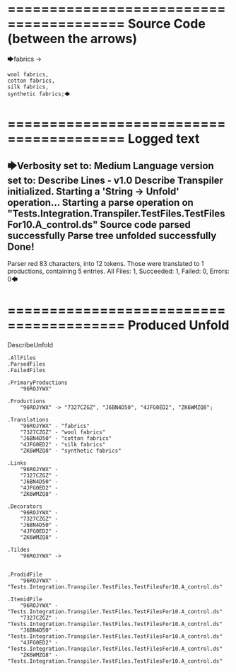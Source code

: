 ========================================
Source Code (between the arrows)
========================================

🡆fabrics ->

	wool fabrics,
	cotton fabrics,
	silk fabrics,
	synthetic fabrics;🡄

========================================
Logged text
========================================

🡆Verbosity set to: Medium
Language version set to: Describe Lines - v1.0
Describe Transpiler initialized.
Starting a 'String -> Unfold' operation...
Starting a parse operation on "Tests.Integration.Transpiler.TestFiles.TestFilesFor10.A_control.ds"
Source code parsed successfully
Parse tree unfolded successfully
Done!
------------------------
Parser red 83 characters, into 12 tokens.
Those were translated to 1 productions, containing 5 entries.
All Files: 1, Succeeded: 1, Failed: 0, Errors: 0🡄

========================================
Produced Unfold
========================================

DescribeUnfold

    .AllFiles
    .ParsedFiles
    .FailedFiles

    .PrimaryProductions
        "96ROJYWX" 

    .Productions
        "96ROJYWX" -> "7327CZGZ", "J6BN4D50", "4JFG0ED2", "ZK6WMZQ8";

    .Translations
        "96ROJYWX" - "fabrics"
        "7327CZGZ" - "wool fabrics"
        "J6BN4D50" - "cotton fabrics"
        "4JFG0ED2" - "silk fabrics"
        "ZK6WMZQ8" - "synthetic fabrics"

    .Links
        "96ROJYWX" - 
        "7327CZGZ" - 
        "J6BN4D50" - 
        "4JFG0ED2" - 
        "ZK6WMZQ8" - 

    .Decorators
        "96ROJYWX" - 
        "7327CZGZ" - 
        "J6BN4D50" - 
        "4JFG0ED2" - 
        "ZK6WMZQ8" - 

    .Tildes
        "96ROJYWX" -> 


    .ProdidFile
        "96ROJYWX" - "Tests.Integration.Transpiler.TestFiles.TestFilesFor10.A_control.ds"

    .ItemidFile
        "96ROJYWX" - "Tests.Integration.Transpiler.TestFiles.TestFilesFor10.A_control.ds"
        "7327CZGZ" - "Tests.Integration.Transpiler.TestFiles.TestFilesFor10.A_control.ds"
        "J6BN4D50" - "Tests.Integration.Transpiler.TestFiles.TestFilesFor10.A_control.ds"
        "4JFG0ED2" - "Tests.Integration.Transpiler.TestFiles.TestFilesFor10.A_control.ds"
        "ZK6WMZQ8" - "Tests.Integration.Transpiler.TestFiles.TestFilesFor10.A_control.ds"

